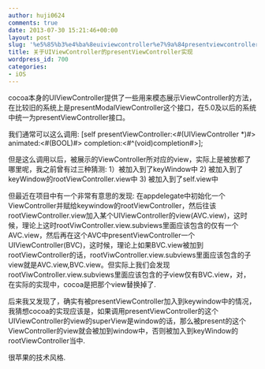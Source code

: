 ```yaml
---
author: huji0624
comments: true
date: 2013-07-30 15:21:46+00:00
layout: post
slug: '%e5%85%b3%e4%ba%8euiviewcontroller%e7%9a%84presentviewcontroller%e5%ae%9e%e7%8e%b0'
title: 关于UIViewController的presentViewController实现
wordpress_id: 700
categories:
- iOS
---
```


cocoa本身的UIViewController提供了一些用来模态展示ViewController的方法，在比较旧的系统上是presentModalViewController这个接口，在5.0及以后的系统中统一为presentViewController接口。

我们通常可以这么调用:
[self presentViewController:<#(UIViewController *)#> animated:<#(BOOL)#> completion:<#^(void)completion#>];

但是这么调用以后，被展示的ViewController所对应的view，实际上是被放都了哪里呢，我之前曾有过三种猜测:
1）被加入到了keyWindow中
2) 被加入到了keyWindow的rootViewController.view中
3) 被加入到了self.view中

但最近在项目中有一个非常有意思的发现:
在appdelegate中初始化一个ViewController并赋给keywindow的rootViewController，然后往该rootViewController.view加入某个UIViewController的view(AVC.view)，这时候，理论上这时rootViwController.view.subviews里面应该包含的仅有一个AVC.view，然后再在这个AVC中presentViewController一个UIViewController(BVC)，这时候，理论上如果BVC.view被加到rootViewController的话，rootViwController.view.subviews里面应该包含的子view就是AVC.view,BVC.view。但实际上我们会发现rootViwController.view.subviews里面应该包含的子view仅有BVC.view，对，在实际的实现中，cocoa是把那个view替换掉了.

后来我又发现了，确实有被presentViewController加入到keywindow中的情况，我猜想cocoa的实现应该是，如果调用presentViewController的这个UIViewController的view的superView是window的话，那么被present的这个ViewController的view就会被加到window中，否则被加入到keyWindow的rootViewController当中.

很苹果的技术风格.


